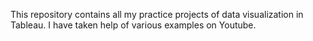 This repository contains all my practice projects of data visualization in Tableau.
I have taken help of various examples on Youtube.

